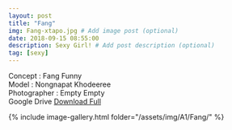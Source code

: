 ```yaml
---
layout: post
title: "Fang"
img: Fang-xtapo.jpg # Add image post (optional)
date: 2018-09-15 08:55:00
description: Sexy Girl! # Add post description (optional)
tag: [sexy]
---
```

Concept : Fang Funny  
Model : Nongnapat Khodeeree  
Photographer : Empty Empty   
Google Drive [Download Full](http://gestyy.com/e0Grdq)  


{% include image-gallery.html folder="/assets/img/A1/Fang/" %}
